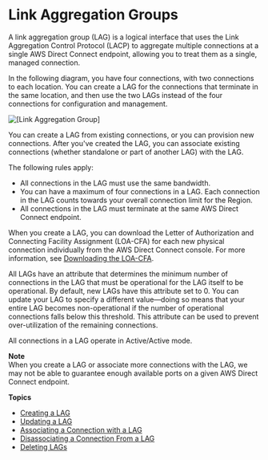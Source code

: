# Link Aggregation Groups<a name="lags"></a>

A link aggregation group \(LAG\) is a logical interface that uses the Link Aggregation Control Protocol \(LACP\) to aggregate multiple connections at a single AWS Direct Connect endpoint, allowing you to treat them as a single, managed connection\.

In the following diagram, you have four connections, with two connections to each location\. You can create a LAG for the connections that terminate in the same location, and then use the two LAGs instead of the four connections for configuration and management\.

![\[Link Aggregation Group\]](http://docs.aws.amazon.com/directconnect/latest/UserGuide/images/LAG_description.png)

You can create a LAG from existing connections, or you can provision new connections\. After you've created the LAG, you can associate existing connections \(whether standalone or part of another LAG\) with the LAG\.

The following rules apply:
+ All connections in the LAG must use the same bandwidth\.
+ You can have a maximum of four connections in a LAG\. Each connection in the LAG counts towards your overall connection limit for the Region\.
+ All connections in the LAG must terminate at the same AWS Direct Connect endpoint\. 

When you create a LAG, you can download the Letter of Authorization and Connecting Facility Assignment \(LOA\-CFA\) for each new physical connection individually from the AWS Direct Connect console\. For more information, see [Downloading the LOA\-CFA](create-connection.md#create-connection-loa-cfa)\.

All LAGs have an attribute that determines the minimum number of connections in the LAG that must be operational for the LAG itself to be operational\. By default, new LAGs have this attribute set to 0\. You can update your LAG to specify a different value—doing so means that your entire LAG becomes non\-operational if the number of operational connections falls below this threshold\. This attribute can be used to prevent over\-utilization of the remaining connections\. 

All connections in a LAG operate in Active/Active mode\. 

**Note**  
When you create a LAG or associate more connections with the LAG, we may not be able to guarantee enough available ports on a given AWS Direct Connect endpoint\. 

**Topics**
+ [Creating a LAG](create-lag.md)
+ [Updating a LAG](update-lag.md)
+ [Associating a Connection with a LAG](associate-connection-with-lag.md)
+ [Disassociating a Connection From a LAG](disassociate-connection-from-lag.md)
+ [Deleting LAGs](delete-lag.md)
